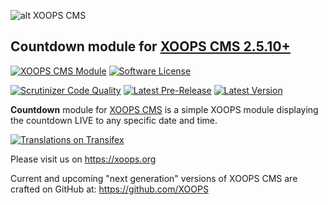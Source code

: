 ![alt XOOPS CMS](https://xoops.org/images/logoXoopsPhp8.png)
## Countdown module for  [XOOPS CMS 2.5.10+](https://xoops.org)
[![XOOPS CMS Module](https://img.shields.io/badge/XOOPS%20CMS-Module-blue.svg)](https://xoops.org)
[![Software License](https://img.shields.io/badge/license-GPL-brightgreen.svg?style=flat)](http://www.gnu.org/licenses/gpl-2.0.html)

[![Scrutinizer Code Quality](https://img.shields.io/scrutinizer/g/XoopsModules25x/xmodule.svg?style=flat)](https://scrutinizer-ci.com/g/XoopsModules25x/xmodule/?branch=master)
[![Latest Pre-Release](https://img.shields.io/github/tag/XoopsModules25x/xmodule.svg?style=flat)](https://github.com/XoopsModules25x/xmodule/tags/)
[![Latest Version](https://img.shields.io/github/release/XoopsModules25x/xmodule.svg?style=flat)](https://github.com/XoopsModules25x/xmodule/releases/)

**Countdown** module for [XOOPS CMS](https://xoops.org) is a simple XOOPS module displaying the countdown LIVE to any specific date and time.

[![Translations on Transifex](https://xoops.org/images/translations-transifex-blue.svg)](https://www.transifex.com/xoops)

Please visit us on https://xoops.org

Current and upcoming "next generation" versions of XOOPS CMS are crafted on GitHub at: https://github.com/XOOPS
